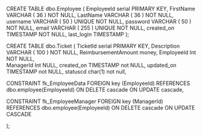 CREATE TABLE dbo.Employee (
EmployeeId serial PRIMARY KEY, FirstName VARCHAR ( 36 ) NOT NULL, LastName VARCHAR ( 36 ) NOT NULL, username VARCHAR (
50 ) UNIQUE NOT NULL, password VARCHAR ( 50 ) NOT NULL, email VARCHAR ( 255 ) UNIQUE NOT NULL, created_on TIMESTAMP NOT
NULL, last_login TIMESTAMP
);

CREATE TABLE dbo.Ticket (
TicketId serial PRIMARY KEY, Description VARCHAR ( 100 ) NOT NULL, ReimbursementAmount money, EmployeeId Int NOT
NULL,    
ManagerId Int NULL, created_on TIMESTAMP not NULL, updated_on TIMESTAMP not NULL, statuscd char(1) not null,

CONSTRAINT fk_EmployeeData FOREIGN key (EmployeeId) REFERENCES dbo.employee(EmployeeId) ON DELETE cascade ON UPDATE
cascade,

CONSTRAINT fk_EmployeeManager FOREIGN key (ManagerId) REFERENCES dbo.employee(EmployeeId) ON DELETE cascade ON UPDATE
CASCADE

); 